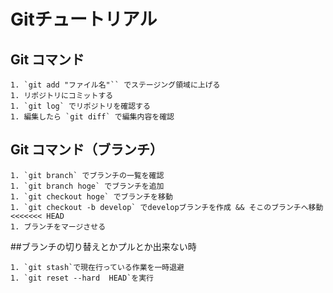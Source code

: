 # Gitチュートリアル

## Git コマンド
```
1. `git add "ファイル名"`` でステージング領域に上げる
1. リポジトリにコミットする
1. `git log` でリポジトリを確認する
1. 編集したら `git diff` で編集内容を確認
```

## Git コマンド（ブランチ）
```
1. `git branch` でブランチの一覧を確認
1. `git branch hoge` でブランチを追加
1. `git checkout hoge` でブランチを移動
1. `git checkout -b develop` でdevelopブランチを作成 && そこのブランチへ移動
<<<<<<< HEAD
1. ブランチをマージさせる

```
##ブランチの切り替えとかプルとか出来ない時
```
1. `git stash`で現在行っている作業を一時退避
1. `git reset --hard  HEAD`を実行
```
